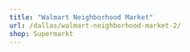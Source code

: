 ```yaml
---
title: "Walmart Neighborhood Market"
url: /dallas/walmart-neighborhood-market-2/
shop: Supermarkt
---
```


